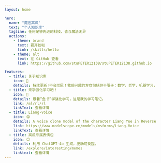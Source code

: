 ```yaml
---
layout: home

hero:
  name: "魔法窝瓜"
  text: "个人知识库" 
  tagline: 任何足够先进的科技，皆与魔法无异
  actions:
    - theme: brand
      text: 要开始啦
      link: /skills/hello
    - theme: alt
      text: 在 GitHub 查看
      link: https://github.com/stuPETER12138/stuPETER12138.github.io

features:
  - title: 关于知识库
    icon: 🫡
    details: 持续更新!不会烂尾！我感兴趣的方向包括但不限于：数学，哲学，机器学习，计算机技能。
  - title: 来学强化学习吧！
    icon: 🤔
    details: 跟着“鱼书”学强化学习，这是我的学习笔记。
    link: /ml/rl/rl
    linkText: 查看详情
  - title: Liang-Voice
    icon: 😋
    details: A voice clone model of the character Liang Yue in Reverse 1999, fine-tuned based on GPT-SoVITS v3.
    link: https://www.modelscope.cn/models/msforms/Liang-Voice
    linkText: 查看详情
  - title: 窝瓜专属表情包
    icon: 😍
    details: 利用 ChatGPT-4o 生成，肥肠可爱捏。
    link: /explore/interesting/memes
    linktext: 查看详情
---
```

